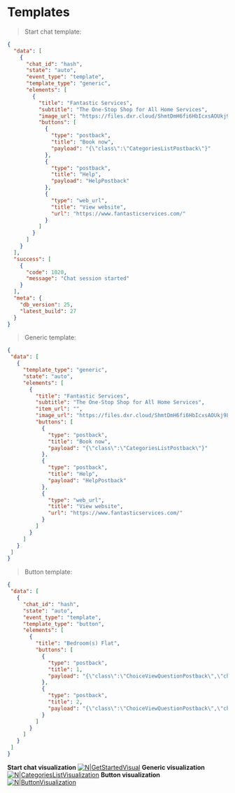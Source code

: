 # Templates

> Start chat template:

```json
{
  "data": [
    {
      "chat_id": "hash",
      "state": "auto",
      "event_type": "template",
      "template_type": "generic",
      "elements": [
        {
          "title": "Fantastic Services",
          "subtitle": "The One-Stop Shop for All Home Services",
          "image_url": "https://files.dxr.cloud/ShmtDmH6fi6HbIcxsAOUkj9L2Jc41cropp8WdVLWtOfgj0iNvZkfESwzgsOl",
          "buttons": [
            {
              "type": "postback",
              "title": "Book now",
              "payload": "{\"class\":\"CategoriesListPostback\"}"
            },
            {
              "type": "postback",
              "title": "Help",
              "payload": "HelpPostback"
            },
            {
              "type": "web_url",
              "title": "View website",
              "url": "https://www.fantasticservices.com/"
            }
          ]
        }
      ]
    }
  ],
  "success": [
    {
      "code": 1020,
      "message": "Chat session started"
    }
  ],
  "meta": {
    "db_version": 25,
    "latest_build": 27
  }
}
```

> Generic template:
 
 ```json
{
  "data": [
    {
      "template_type": "generic",
      "state": "auto",
      "elements": [
        {
          "title": "Fantastic Services",
          "subtitle": "The One-Stop Shop for All Home Services",
          "item_url": "",
          "image_url": "https://files.dxr.cloud/ShmtDmH6fi6HbIcxsAOUkj9L2Jc41cropp8WdVLWtOfgj0iNvZkfESwzgsOl",
          "buttons": [
            {
              "type": "postback",
              "title": "Book now",
              "payload": "{\"class\":\"CategoriesListPostback\"}"
            },
            {
              "type": "postback",
              "title": "Help",
              "payload": "HelpPostback"
            },
            {
              "type": "web_url",
              "title": "View website",
              "url": "https://www.fantasticservices.com/"
            }
          ]
        }
      ]
    }
  ]
}
 ```
 
 > Button template:
 
 ```json
{
  "data": [
    {     
      "chat_id": "hash",
      "state": "auto",
      "event_type": "template",
      "template_type": "button",
      "elements": [
        {
          "title": "Bedroom(s) Flat",
          "buttons": [
            {
              "type": "postback",
              "title": 1,
              "payload": "{\"class\":\"ChoiceViewQuestionPostback\",\"choiceViewId\":33,\"objectId\":85,\"selectedValue\":1}"
            },
            {
              "type": "postback",
              "title": 2,
              "payload": "{\"class\":\"ChoiceViewQuestionPostback\",\"choiceViewId\":33,\"objectId\":85,\"selectedValue\":2}"
            }
          ]
        }
      ]
    }
  ]
}
 ```
 
 **Start chat visualization**
     [![N|GetStartedVisual](http://files.dxr.cloud/bOW1wle4gbUEmlBQuWyIV8J9CT2PtNXJFF7PycI74TepOKGbJi9n5Ils2WuS)](http://files.dxr.cloud/bOW1wle4gbUEmlBQuWyIV8J9CT2PtNXJFF7PycI74TepOKGbJi9n5Ils2WuS)
 **Generic visualization** 
     [![N|CategoriesListVisualization](http://files.dxr.cloud/lkiAQMSO4fi1CaQHNrrzucSvuGdD7ZDvXFEE09qFyiOoGkOHUkpJeeERZMWy)](http://files.dxr.cloud/lkiAQMSO4fi1CaQHNrrzucSvuGdD7ZDvXFEE09qFyiOoGkOHUkpJeeERZMWy)
 **Button visualization**
     [![N|ButtonVisualization](http://files.dxr.cloud/vtm0Rh3cifR7fPjAl6v238atPGj12AjOn95jD67op52gaPL7gejhWvHNKNxn)](http://files.dxr.cloud/vtm0Rh3cifR7fPjAl6v238atPGj12AjOn95jD67op52gaPL7gejhWvHNKNxn)

